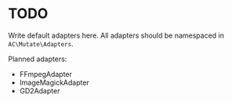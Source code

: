 # TODO #

Write default adapters here.  All adapters should be namespaced in `AC\Mutate\Adapters`.

Planned adapters:

* FFmpegAdapter
* ImageMagickAdapter
* GD2Adapter